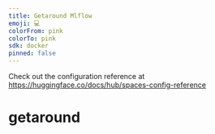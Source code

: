 ```yaml
---
title: Getaround Mlflow
emoji: 💻
colorFrom: pink
colorTo: pink
sdk: docker
pinned: false
---
```


Check out the configuration reference at https://huggingface.co/docs/hub/spaces-config-reference

# getaround
